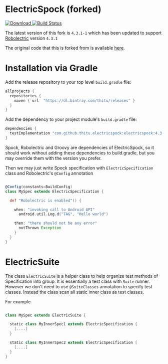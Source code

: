 # ElectricSpock (forked)

[ ![Download](https://api.bintray.com/packages/thitu/releases/electricspock/images/download.svg) ](https://bintray.com/thitu/releases/electricspock/_latestVersion)
[![Build Status](https://travis-ci.com/thitu/electricspock.svg?branch=master)](https://travis-ci.com/thitu/electricspock)

The latest version of this fork is `4.3.1-1` which has been updated to support [Robolectric](http://robolectric.org) version `4.3.1`

The original code that this is forked from is available [here](https://github.com/hkhc/electricspock).


# Installation via Gradle

Add the release repository to your top level `build.gradle` file:

```groovy
allprojects {
  repositories {
    maven { url  "https://dl.bintray.com/thitu/releases" }
  }
}
```

Add the dependency to your project module's `build.gradle` file:

```groovy
dependencies {
  testImplementation "com.github.thitu.electricspock:electricspock:4.3.1-1"
}
```

Spock, Robolectric and Groovy are dependencies of ElectricSpock, so it should work without adding these dependencies to build.gradle, but you may override them with the version you prefer.

Then we may just write Spock specification with `ElectricSpecification` class and Robolectric's `@Config` annotation

```groovy

@Config(constants=BuildConfig)
class MySpec extends ElectricSpecification {

  def "Robolectric is enabled"() {

    when: "invoking call to Android API"
      android.util.Log.d("TAG", "Hello world")

    then: "there should not be any error"
      notThrown Exception
    }
  }
}

```

# ElectricSuite

The class `ElectricSuite` is a helper class to help organize test methods of Specification into group.
It is essentially a test class with `Suite` runner. However we don't need to use `@SuiteClasses` annotation
to specify test classes. Instead the class scan all static inner class as test classes.

For example

```groovy

class MySpec extends ElectricSuite {

  static class MyInnerSpec1 extends ElectricSpecification {
    [....]
  }

  static class MyInnerSpec2 extends ElectricSpecification [
    [....]
  }
}

```
